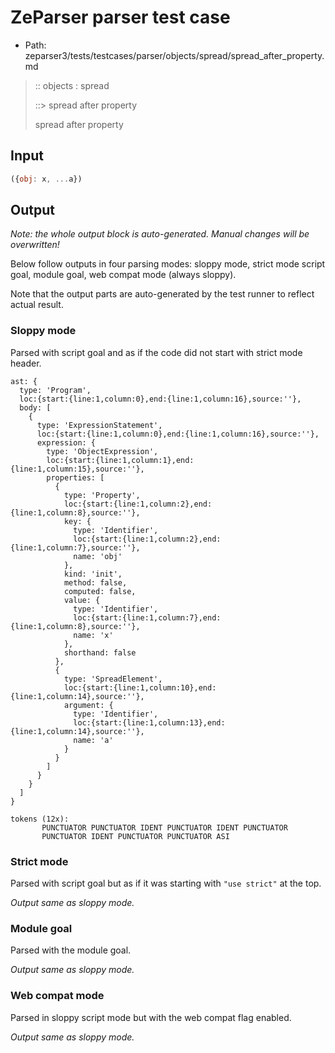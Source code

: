 # ZeParser parser test case

- Path: zeparser3/tests/testcases/parser/objects/spread/spread_after_property.md

> :: objects : spread
>
> ::> spread after property
>
> spread after property


## Input

`````js
({obj: x, ...a})
`````

## Output

_Note: the whole output block is auto-generated. Manual changes will be overwritten!_

Below follow outputs in four parsing modes: sloppy mode, strict mode script goal, module goal, web compat mode (always sloppy).

Note that the output parts are auto-generated by the test runner to reflect actual result.

### Sloppy mode

Parsed with script goal and as if the code did not start with strict mode header.

`````
ast: {
  type: 'Program',
  loc:{start:{line:1,column:0},end:{line:1,column:16},source:''},
  body: [
    {
      type: 'ExpressionStatement',
      loc:{start:{line:1,column:0},end:{line:1,column:16},source:''},
      expression: {
        type: 'ObjectExpression',
        loc:{start:{line:1,column:1},end:{line:1,column:15},source:''},
        properties: [
          {
            type: 'Property',
            loc:{start:{line:1,column:2},end:{line:1,column:8},source:''},
            key: {
              type: 'Identifier',
              loc:{start:{line:1,column:2},end:{line:1,column:7},source:''},
              name: 'obj'
            },
            kind: 'init',
            method: false,
            computed: false,
            value: {
              type: 'Identifier',
              loc:{start:{line:1,column:7},end:{line:1,column:8},source:''},
              name: 'x'
            },
            shorthand: false
          },
          {
            type: 'SpreadElement',
            loc:{start:{line:1,column:10},end:{line:1,column:14},source:''},
            argument: {
              type: 'Identifier',
              loc:{start:{line:1,column:13},end:{line:1,column:14},source:''},
              name: 'a'
            }
          }
        ]
      }
    }
  ]
}

tokens (12x):
       PUNCTUATOR PUNCTUATOR IDENT PUNCTUATOR IDENT PUNCTUATOR
       PUNCTUATOR IDENT PUNCTUATOR PUNCTUATOR ASI
`````

### Strict mode

Parsed with script goal but as if it was starting with `"use strict"` at the top.

_Output same as sloppy mode._

### Module goal

Parsed with the module goal.

_Output same as sloppy mode._

### Web compat mode

Parsed in sloppy script mode but with the web compat flag enabled.

_Output same as sloppy mode._
